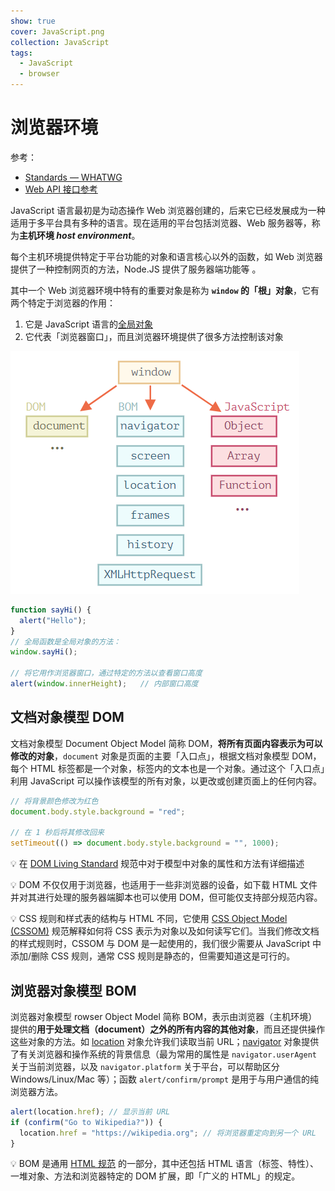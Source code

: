 ```yaml
---
show: true
cover: JavaScript.png
collection: JavaScript
tags:
  - JavaScript
  - browser
---
```


# 浏览器环境
参考：
* [Standards — WHATWG](https://spec.whatwg.org/)
* [Web API 接口参考](https://developer.mozilla.org/zh-CN/docs/Web/API)

JavaScript 语言最初是为动态操作 Web 浏览器创建的，后来它已经发展成为一种适用于多平台具有多种的语言。现在适用的平台包括浏览器、Web 服务器等，称为**主机环境 *host environment***。

每个主机环境提供特定于平台功能的对象和语言核心以外的函数，如 Web 浏览器提供了一种控制网页的方法，Node.JS 提供了服务器端功能等 。

其中一个 Web 浏览器环境中特有的重要对象是称为 **`window` 的「根」对象**，它有两个特定于浏览器的作用：

1. 它是 JavaScript 语言的[全局对象](../语法基础/对象.md#全局对象)
2. 它代表「浏览器窗口」，而且浏览器环境提供了很多方法控制该对象

![JavaScript 在浏览器中运行时的鸟瞰示意图](./images/20200504223409353_26323.png)

```js
function sayHi() {
  alert("Hello");
}
// 全局函数是全局对象的方法：
window.sayHi();

// 将它用作浏览器窗口，通过特定的方法以查看窗口高度
alert(window.innerHeight);   // 内部窗口高度
```

## 文档对象模型 DOM
文档对象模型 Document Object Model 简称 DOM，**将所有页面内容表示为可以修改的对象**，`document` 对象是页面的主要「入口点」，根据文档对象模型 DOM，每个 HTML 标签都是一个对象，标签内的文本也是一个对象。通过这个「入口点」利用 JavaScript 可以操作该模型的所有对象，以更改或创建页面上的任何内容。

```js
// 将背景颜色修改为红色
document.body.style.background = "red";

// 在 1 秒后将其修改回来
setTimeout(() => document.body.style.background = "", 1000);
```

:bulb: 在 [DOM Living Standard](https://dom.spec.whatwg.org) 规范中对于模型中对象的属性和方法有详细描述

:bulb: DOM 不仅仅用于浏览器，也适用于一些非浏览器的设备，如下载 HTML 文件并对其进行处理的服务器端脚本也可以使用 DOM，但可能仅支持部分规范内容。

:bulb: CSS 规则和样式表的结构与 HTML 不同，它使用 [CSS Object Model (CSSOM)](https://www.w3.org/TR/cssom-1/) 规范解释如何将 CSS 表示为对象以及如何读写它们。当我们修改文档的样式规则时，CSSOM 与 DOM 是一起使用的，我们很少需要从 JavaScript 中添加/删除 CSS 规则，通常 CSS 规则是静态的，但需要知道这是可行的。

## 浏览器对象模型 BOM
浏览器对象模型 rowser Object Model 简称 BOM，表示由浏览器（主机环境）提供的**用于处理文档（document）之外的所有内容的其他对象**，而且还提供操作这些对象的方法。如 [location](https://developer.mozilla.org/zh/docs/Web/API/Window/navigator) 对象允许我们读取当前 URL；[navigator](https://developer.mozilla.org/zh/docs/Web/API/Window/navigator) 对象提供了有关浏览器和操作系统的背景信息（最为常用的属性是 `navigator.userAgent` 关于当前浏览器，以及 `navigator.platform` 关于平台，可以帮助区分 Windows/Linux/Mac 等）；函数 `alert/confirm/prompt` 是用于与用户通信的纯浏览器方法。

```js
alert(location.href); // 显示当前 URL
if (confirm("Go to Wikipedia?")) {
  location.href = "https://wikipedia.org"; // 将浏览器重定向到另一个 URL
}
```

:bulb: BOM 是通用 [HTML 规范](https://html.spec.whatwg.org/) 的一部分，其中还包括 HTML 语言（标签、特性）、一堆对象、方法和浏览器特定的 DOM 扩展，即「广义的 HTML」的规定。


